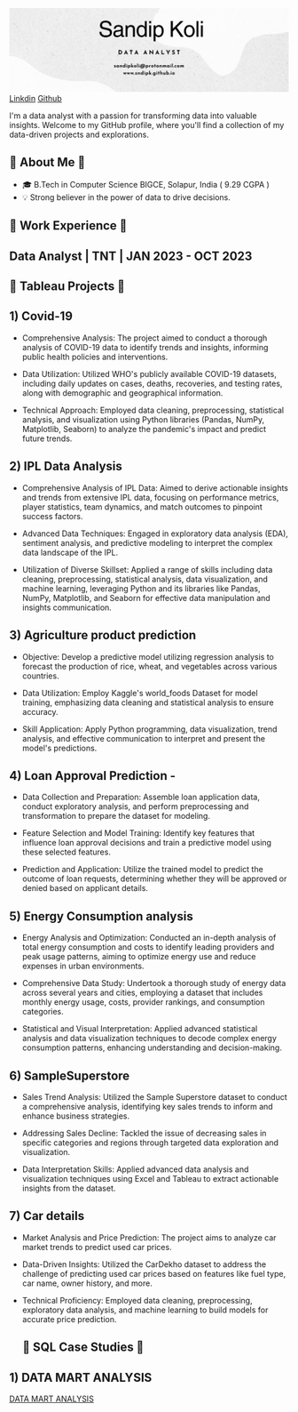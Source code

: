 ![Sandip Koli Portfolio](/assets/img/sandipcoverpic.png)
[Linkdin](https://linkedin.com/in/sndpk/)
[Github](https://github.com/sndipk)
<!-- Header -->
I'm a data analyst with a passion for transforming data into valuable insights. Welcome to my GitHub profile, where you'll find a collection of my data-driven projects and explorations.

<!-- About Me -->
## 🌼 About Me 🌼

- 🎓 B.Tech in Computer Science BIGCE, Solapur, India ( 9.29 CGPA )
- 💡 Strong believer in the power of data to drive decisions.

<!-- Work Experience -->

## 🌼 Work Experience 🌼
## Data Analyst | TNT | JAN 2023 - OCT 2023

<!-- Featured Projects -->

## 🌼 Tableau Projects 🌼

## 1) Covid-19 

- Comprehensive Analysis: The project aimed to conduct a thorough analysis of COVID-19 data to identify trends and insights, informing public health policies and interventions.

- Data Utilization: Utilized WHO's publicly available COVID-19 datasets, including daily updates on cases, deaths, recoveries, and testing rates, along with demographic and geographical information.

- Technical Approach: Employed data cleaning, preprocessing, statistical analysis, and visualization using Python libraries (Pandas, NumPy, Matplotlib, Seaborn) to analyze the pandemic's impact and predict future trends.



## 2) IPL Data Analysis

- Comprehensive Analysis of IPL Data: Aimed to derive actionable insights and trends from extensive IPL data, focusing on performance metrics, player statistics, team dynamics, and match outcomes to pinpoint success factors.

- Advanced Data Techniques: Engaged in exploratory data analysis (EDA), sentiment analysis, and predictive modeling to interpret the complex data landscape of the IPL.

- Utilization of Diverse Skillset: Applied a range of skills including data cleaning, preprocessing, statistical analysis, data visualization, and machine learning, leveraging Python and its libraries like Pandas, NumPy, Matplotlib, and Seaborn for effective data manipulation and insights communication.

## 3) Agriculture product prediction

- Objective: Develop a predictive model utilizing regression analysis to forecast the production of rice, wheat, and vegetables across various countries.

- Data Utilization: Employ Kaggle's world_foods Dataset for model training, emphasizing data cleaning and statistical analysis to ensure accuracy.

- Skill Application: Apply Python programming, data visualization, trend analysis, and effective communication to interpret and present the model's predictions.

## 4) Loan Approval Prediction -

- Data Collection and Preparation: Assemble loan application data, conduct exploratory analysis, and perform preprocessing and transformation to prepare the dataset for modeling.

- Feature Selection and Model Training: Identify key features that influence loan approval decisions and train a predictive model using these selected features.

- Prediction and Application: Utilize the trained model to predict the outcome of loan requests, determining whether they will be approved or denied based on applicant details.


## 5) Energy Consumption analysis

- Energy Analysis and Optimization: Conducted an in-depth analysis of total energy consumption and costs to identify leading providers and peak usage patterns, aiming to optimize energy use and reduce expenses in urban environments.

- Comprehensive Data Study: Undertook a thorough study of energy data across several years and cities, employing a dataset that includes monthly energy usage, costs, provider rankings, and consumption categories.

- Statistical and Visual Interpretation: Applied advanced statistical analysis and data visualization techniques to decode complex energy consumption patterns, enhancing understanding and decision-making.


## 6) SampleSuperstore

- Sales Trend Analysis: Utilized the Sample Superstore dataset to conduct a comprehensive analysis, identifying key sales trends to inform and enhance business strategies.

- Addressing Sales Decline: Tackled the issue of decreasing sales in specific categories and regions through targeted data exploration and visualization.

- Data Interpretation Skills: Applied advanced data analysis and visualization techniques using Excel and Tableau to extract actionable insights from the dataset.


## 7) Car details 

- Market Analysis and Price Prediction: The project aims to analyze car market trends to predict used car prices.

- Data-Driven Insights: Utilized the CarDekho dataset to address the challenge of predicting used car prices based on features like fuel type, car name, owner history, and more.

- Technical Proficiency: Employed data cleaning, preprocessing, exploratory data analysis, and machine learning to build models for accurate price prediction.

  ## 🌼 SQL Case Studies 🌼

## 1) DATA MART ANALYSIS 
[DATA MART ANALYSIS](https://drive.google.com/file/d/1wdwTCq_yJthFKHE18hiH98rcIQVvgimv/view?usp=drive_link)

